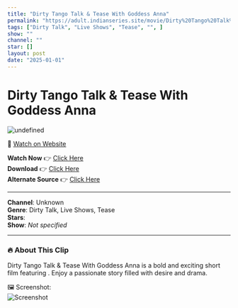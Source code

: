 ```yaml
---
title: "Dirty Tango Talk & Tease With Goddess Anna"
permalink: "https://adult.indianseries.site/movie/Dirty%20Tango%20Talk%20%26%20Tease%20With%20Goddess%20Anna"
tags: ["Dirty Talk", "Live Shows", "Tease", "", ]
show: ""
channel: ""
star: []
layout: post
date: "2025-01-01"
---
```


# Dirty Tango Talk & Tease With Goddess Anna

![undefined](https://desisins.com/wp-content/uploads/2024/09/Goddess-Anna-DesiSins.com_.jpg)

🔗 [Watch on Website](https://adult.indianseries.site/movie/Dirty%20Tango%20Talk%20%26%20Tease%20With%20Goddess%20Anna)

**Watch Now** 👉 [Click Here](https://adult.indianseries.site/movie/Dirty%20Tango%20Talk%20%26%20Tease%20With%20Goddess%20Anna)  
**Download** 👉 [Click Here](https://adult.indianseries.site/movie/Dirty%20Tango%20Talk%20%26%20Tease%20With%20Goddess%20Anna)  
**Alternate Source** 👉 [Click Here](https://adult.indianseries.site/movie/Dirty%20Tango%20Talk%20%26%20Tease%20With%20Goddess%20Anna)

---

**Channel**: Unknown  
**Genre**: Dirty Talk, Live Shows, Tease  
**Stars**:   
**Show**: *Not specified*

---

### 🔥 About This Clip

Dirty Tango Talk & Tease With Goddess Anna is a bold and exciting short film featuring . Enjoy a passionate story filled with desire and drama.
 
🖼️ Screenshot:  
![Screenshot](https://desisins.com/wp-content/uploads/2024/09/Goddess-Anna-DesiSins.com_.jpg)
